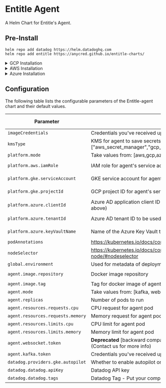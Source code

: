 Entitle Agent
===========

A Helm Chart for Entitle's Agent.

## Pre-Install

```shell
helm repo add datadog https://helm.datadoghq.com
helm repo add entitle https://anycred.github.io/entitle-charts/
```

<details>
<summary> GCP Installation </summary>

## GCP installation

### A. Workload Identity

**Notice:** If you installed our IaC then you may now skip to the [chart installation part](#gcp-chart-installation).

Follow the following GCP (GKE) guides:

- [Google Kubernetes Engine (GKE) > Documentation > Guides > About Workload Identity](https://cloud.google.com/kubernetes-engine/docs/concepts/workload-identity)
- [Google Kubernetes Engine (GKE) > Documentation > Guides > Use Workload Identity](https://cloud.google.com/kubernetes-engine/docs/how-to/workload-identity)

In the step "**Configure applications to use Workload Identity**", use the following roles for the gcp service account:

- `roles/secretmanager.admin`
- `roles/iam.securityAdmin`
- `roles/container.developer`
- `roles/iam.workloadIdentityUser`

### B. Update `kubeconfig`

* If you have installed Entitle's Terraform IaC:

  You can set the environment variables using terraform output file `terraform_output.json`:
    ```shell
    BASTION_HOSTNAME=$(jq -r '.bastion_hostname.value' terraform_output.json)
    PROJECT_ID=$(jq -r '.project_id.value' terraform_output.json)
    ZONE=$(jq -r '.zone.value' terraform_output.json)
    REGION=$(jq -r '.region.value' terraform_output.json)
    CLUSTER_NAME=$(jq -r '.cluster_name.value' terraform_output.json)
    ENTITLE_AGENT_GKE_SERVICE_ACCOUNT_NAME=$(jq -r '.entitle_agent_gke_service_account_name.value' terraform_output.json)
    TOKEN=$(jq -r '.token.value' terraform_output.json)
    COSTUMER_NAME=$(jq -r '.costumer_name.value' terraform_output.json)
    NAMESPACE=$(jq -r '.namespace.value' terraform_output.json)
    IMAGE_CREDENTIALS=$(jq -r '.image_credentials.value' terraform_output.json)
    DATADOG_API_KEY=$(jq -r '.datadog_api_key.value' terraform_output.json)
    BASTION_SETUP_COMMAND=$(jq -r '.bastion_setup_command.value' terraform_output.json)
    AUTOPILOT=$(jq -r '.autopilot.value' terraform_output.json)
    AGENT_MODE=$(jq -r '.agent_mode.value' terraform_output.json)
    ```

* ### Setting up IAP-tunnel:
    ```shell
    gcloud beta compute ssh "<BASTION_HOSTNAME>" --tunnel-through-iap --project "<PROJECT_ID>" --zone "<ZONE>" -- -4 -N -L 8888:127.0.0.1:8888 -o "ExitOnForwardFailure yes" -o "ServerAliveInterval 10" &
    ```

In the following: If AutoPilot is enabled, replace --zone with --region

* If your cluster isn't configured on kubeconfig yet:
    ```shell
    gcloud container clusters get-credentials "<CLUSTER_NAME>" --zone "<ZONE>" --project "<PROJECT_ID>" --internal-ip
    ```

* Otherwise, simply replace `<CLUSTER_NAME>` and `<ZONE>` and run the following command:
    ```shell
    gcloud container clusters get-credentials <CLUSTER_NAME> --zone <ZONE>
    ```

### C. [GCP Chart Installation](https://helm.sh/docs/helm/helm_upgrade/)

- `imageCredentials` and `agent.kafka.token` are given to you by Entitle
- Replace `<YOUR_ORG_NAME>` in `datadog.tags` to your company name

- If you have installed Entitle's Terraform IaC, you need to set up proxy(after [Setting up IAP-tunnel](#setting-up-iap-tunnel)):

```shell
export HTTPS_PROXY=localhost:8888
```

- If you want to use hashicorp vault, set kmsType to `hashicorp_vault`

```shell
helm upgrade --install entitle-agent entitle/entitle-agent \
  --set platform.mode="gcp" \
  --set kmsType="gcp_secret_manager" \
  --set imageCredentials="<IMAGE_CREDENTIALS>" \
  --set datadog.datadog.apiKey="<DATADOG_API_KEY>" \
  --set platform.gke.serviceAccount="<ENTITLE_AGENT_GKE_SERVICE_ACCOUNT_NAME>" \
  --set platform.gke.projectId="<PROJECT_ID>" \
  --set agent.kafka.token="<TOKEN>" \
  --set datadog.datadog.tags={company:<YOUR_ORG_NAME>} \
  -n "<NAMESPACE>" --create-namespace
```

If you set up environment variables you can use:

```shell
helm upgrade --install entitle-agent entitle/entitle-agent \
  --set platform.mode="gcp" \
  --set kmsType="gcp_secret_manager" \
  --set imageCredentials="${IMAGE_CREDENTIALS}" \
  --set datadog.datadog.apiKey="${DATADOG_API_KEY}" \
  --set datadog.providers.gke.autopilot="${AUTOPILOT}" \
  --set platform.gke.serviceAccount="${ENTITLE_AGENT_GKE_SERVICE_ACCOUNT_NAME}" \
  --set platform.gke.projectId="${PROJECT_ID}" \
  --set agent.kafka.token="${TOKEN}" \
  --set datadog.datadog.tags={company:${ORGANIZATION_NAME}} \
  -n "${NAMESPACE}" --create-namespace
```

</details>

<details>
<summary> AWS Installation </summary>

## AWS installation

### First things first:

#### A. Declare Variables

1. Define bash variable for `CLUSTER_NAME`:
   `CLUSTER_NAME=<your-cluster-name>`
1. Define your cluser's name:
   ```shell
    export CLUSTER_NAME=<your-cluster-name>
   ```

2. Update kubeconfig:
   `aws eks update-kubeconfig --name $CLUSTER_NAME --region us-east-2 # Or any other region`
   ```shell
    aws eks update-kubeconfig --name $CLUSTER_NAME --region us-east-2   # (or any other region)
   ```

**Notice:** If you installed our IAC then you may now skip to the [chart installation part](#chart-installation)

3. **Notice:** If you installed our IaC then you may skip to the [chart installation part](#chart-installation).

### [Create OIDC Provider](https://docs.aws.amazon.com/eks/latest/userguide/enable-iam-roles-for-service-accounts.html)

#### B. [Create OIDC Provider](https://docs.aws.amazon.com/eks/latest/userguide/enable-iam-roles-for-service-accounts.html)

You can check if you already have the identity provider for your cluster using one of the following:
You can check if you already have the Identity Provider for your cluster using one of the following:

- Run this command:
  `aws eks describe-cluster --name $CLUSTER_NAME --query "cluster.identity.oidc.issuer" --output text`
- Or [here](https://us-east-1.console.aws.amazon.com/iamv2/home?region=us-east-1#/identity_providers).
- Run the following command:
  ```shell
    aws eks describe-cluster --name $CLUSTER_NAME --query "cluster.identity.oidc.issuer" --output text
  ```
- Alternatively, refer to [IAM Identity Providers](https://console.aws.amazon.com/iamv2/home#/identity_providers) page in AWS Console.

If you don't have an OIDC provider, please create new one:
`eksctl utils associate-iam-oidc-provider --cluster $CLUSTER_NAME --approve`
If you don't have an OIDC provider, create new one:

```shell
eksctl utils associate-iam-oidc-provider --cluster $CLUSTER_NAME --approve
```

### [Create IAM Policy and Role](https://docs.aws.amazon.com/eks/latest/userguide/create-service-account-iam-policy-and-role.html)

#### C. [Create IAM Policy and Role](https://docs.aws.amazon.com/eks/latest/userguide/create-service-account-iam-policy-and-role.html)

##### Create policy

  ```shell
  ACCOUNT_ID=$(aws sts get-caller-identity --query "Account" --output text)
  echo $ACCOUNT_ID

  cat > entitle-agent-policy.json <<ENDOF
  {
      "Version": "2012-10-17",
      "Statement": [
          {
              "Sid": "VisualEditor0",
              "Effect": "Allow",
              "Action": [
                "secretsmanager:UpdateSecret",
                "secretsmanager:TagResource",
                "secretsmanager:PutSecretValue",
                "secretsmanager:ListSecretVersionIds",
                "secretsmanager:GetSecretValue",
                "secretsmanager:GetResourcePolicy",
                "secretsmanager:DescribeSecret",
                "secretsmanager:DeleteSecret",
                "secretsmanager:CreateSecret"
              ],
              "Resource": "arn:aws:secretsmanager:*:${ACCOUNT_ID}:secret:Entitle/*"
          },
          {
              "Sid": "VisualEditor1",
              "Effect": "Allow",
              "Action": "secretsmanager:ListSecrets",
              "Resource" : "*"
          }
      ]
  }
  ENDOF

  aws iam create-policy --policy-name entitle-agent-policy --policy-document file://entitle-agent-policy.json
  ```

##### Create IAM role and attach policy

```shell
ACCOUNT_ID=$(aws sts get-caller-identity --query "Account" --output text)
echo $ACCOUNT_ID
OIDC_PROVIDER=$(aws eks describe-cluster --name ${CLUSTER_NAME} --query "cluster.identity.oidc.issuer" --output text | sed -e "s/^https:\/\///")
echo $OIDC_PROVIDER

cat > trust.json <<ENDOF
{
  "Version": "2012-10-17",
  "Statement": [
    {
      "Effect": "Allow",
      "Principal": {
        "Federated": "arn:aws:iam::${ACCOUNT_ID}:oidc-provider/${OIDC_PROVIDER}"
      },
      "Action": "sts:AssumeRoleWithWebIdentity",
      "Condition": {
        "StringEquals": {
          "${OIDC_PROVIDER}:aud": "sts.amazonaws.com",
          "${OIDC_PROVIDER}:sub": "system:serviceaccount:entitle:entitle-agent-sa"
        }
      }
    }
  ]
}
ENDOF

aws iam create-role --role-name entitle-agent-role --assume-role-policy-document file://trust.json --description "Entitle Agent's AWS Role"
aws iam attach-role-policy --role-name entitle-agent-role --policy-arn=arn:aws:iam::${ACCOUNT_ID}:policy/entitle-agent-policy
```

### [Chart Installation](https://helm.sh/docs/helm/helm_upgrade/)

Eventually, you can install our Helm chart:

- `imageCredentials` and `agent.kafka.token` are given to you by Entitle
- Replace `platform.aws.iamRole` with Entitle's AWS IAM Role you've created
- Replace `<YOUR_ORG_NAME>` in `datadog.tags` to your company name
- You can replace namespace `entitle` with your own namespace, but it's not recommended
- If you want to use hashicorp vault, set kmsType to `hashicorp_vault`

```shell
export IMAGE_CREDENTIALS=<IMAGE_CREDENTIALS_FROM_ENTITLE>
export DATADOG_API_KEY=<DATADOG_API_KEY_FROM_ENTITLE>
export TOKEN=<TOKEN_FROM_ENTITLE>
export ORG_NAME=<YOUR ORGANIZATION NAME>
export NAMESPACE=entitle

helm upgrade --install entitle-agent entitle/entitle-agent \
    --set platform.mode="aws" \
    --set kmsType="aws_secret_manager" \
    --set imageCredentials=${IMAGE_CREDENTIALS} \
    --set datadog.datadog.apiKey=${DATADOG_API_KEY} \
    --set datadog.datadog.tags={company:${ORG_NAME}} \
    --set platform.aws.iamRole="arn:aws:iam::${ACCOUNT_ID}:role/entitle-agent-role" \
    --set agent.kafka.token="${TOKEN}" \
    -n ${NAMESPACE} --create-namespace
```

For backward compatibility, the for 0.x version, use:

```shell
export IMAGE_CREDENTIALS=<IMAGE_CREDENTIALS_FROM_ENTITLE>
export DATADOG_API_KEY=<DATADOG_API_KEY_FROM_ENTITLE>
export TOKEN=<TOKEN_FROM_ENTITLE>
export ORG_NAME=<YOUR ORGANIZATION NAME>

helm upgrade --install entitle-agent entitle/entitle-agent \
    --set platform.mode="aws" \
    --set kmsType="aws_secret_manager" \
    --set imageCredentials=${IMAGE_CREDENTIALS} \
    --set datadog.datadog.apiKey=${DATADOG_API_KEY} \
    --set datadog.datadog.tags={company:${ORG_NAME}} \
    --set platform.aws.iamRole="arn:aws:iam::${ACCOUNT_ID}:role/entitle-agent-role" \
    --set agent.mode=websocket \
    --set agent.websocket.token="${TOKEN}" \
    -n ${NAMESPACE} --create-namespace
```

<br /><br />
You are ready to go!

</details>

<details>
<summary> Azure Installation </summary>

## Azure installation

By the end of installation, you will have fully working Entitle Agent on your Azure Kubernetes cluster.
The installation will be based upon the follow reading materials:

### Reading Material

- [Azure Resource Manager overview](https://docs.microsoft.com/en-us/azure/azure-resource-manager/management/overview)
- [Workload Identity](https://learn.microsoft.com/en-us/azure/aks/concepts-identity)
- [Use a workload identity with an application on Azure Kubernetes Service (AKS)](https://learn.microsoft.com/en-us/azure/aks/learn/tutorial-kubernetes-workload-identity)
- [Modernize application authentication with workload identity](https://learn.microsoft.com/en-us/azure/aks/workload-identity-migrate-from-pod-identity)
- [Provide an identity to access the Azure Key Vault Provider for Secrets Store CSI Driver
  ](https://learn.microsoft.com/en-us/azure/aks/csi-secrets-store-identity-access)
- [Deploy and configure workload identity (preview) on an Azure Kubernetes Service (AKS) cluster] (https://learn.microsoft.com/en-us/azure/aks/workload-identity-deploy-cluster)

### Prerequisites

- An Azure subscription
- [Azure CLI](https://learn.microsoft.com/en-us/cli/azure/install-azure-cli)
- [Helm v3 installed](https://helm.sh/docs/intro/install/)
- [kubectl installed](https://kubernetes.io/docs/tasks/tools/install-kubectl/)
- [kubelogin installed](https://learn.microsoft.com/en-us/azure/aks/managed-aad#prerequisites)
- AKS cluster
- Verify the Azure CLI version 2.40.0 or later. Run `az --version` to find the version, and run az upgrade to upgrade the version. If you need to install or upgrade, see
  Install [Azure CLI](https://learn.microsoft.com/en-us/cli/azure/install-azure-cli).

#### Setup Environment Variables

```shell
export CLUSTER_NAME=<YOUR_AKS_CLUSTER_NAME>
export RESOURCE_GROUP=<YOUR_AKS_RESOURCE_GROUP>
export SUBSCRIPTION_ID=<YOUR_AZURE_SUBSCRIPTION_ID>
export LOCATION=<YOUR_AKS_LOCATION>
export NAMESPACE="entitle"
export SERVICE_ACCOUNT_NAME="entitle-agent-sa"
export WORKLOAD_IDENTITY_NAME=<YOUR_WORKLOAD_IDENTITY_NAME>
export FEDERATED_IDENTITY_NAME=<YOUR_FEDERATED_IDENTITY_NAME>
export KEY_VAULT_NAME=<YOUR_KEY_VAULT_NAME>
export AAD_GROUP_OBJECT_ID=<YOUR_AAD_GROUP_OBJECT_ID>
```

The variables `CLUSTRER_NAME`, `RESOURCE_GROUP`, `SUBSCRIPTION_ID`, `LOCATION` can be found on the AKS cluster overview page.
The other variables are up to you. (we highly recommend to not change the `NAMESPACE` and `SERVICE_ACCOUNT_NAME`)

If you don't have a managed identity created and assigned to your pod, perform the following steps to create and grant the necessary permissions to Key Vault.

1. Set account subscription
    ```shell
    az account set --subscription ${SUBSCRIPTION_ID}
    ```
2. Install `aks-preview` extension
    ```shell
    az extension add --name aks-preview
    az extension update --name aks-preview
    ``` 
3. Register EnablePodIdentityPreview feature
    ```shell
    az feature register --namespace Microsoft.ContainerService --name EnablePodIdentityPreview
    ```
   It takes a few minutes for the status to show Registered. Verify the registration status by using the command:
   ```shell
    watch -g -n 5 az feature show --namespace "Microsoft.ContainerService" --name "EnableWorkloadIdentityPreview"
    ```
   (The -g or --chgexit option causes the watch command to exit if there is a change in the output)
   You'll get this message: `Once the feature 'EnablePodIdentityPreview' is registered, invoking 'az provider register -n Microsoft.ContainerService' is required to get the change propagated`
   Then run:
   ```shell
    az provider register --namespace Microsoft.ContainerService
    ```
4. Enabled AAD/OIDC/WORKLOAD IDENTITY for the cluster

   Verify that all the below not False/Null
    ```shell
   echo "$(az aks show -n ${CLUSTER_NAME} -g ${RESOURCE_GROUP} --query "oidcIssuerProfile.issuerUrl" -otsv)"
   echo "$(az aks show -n ${CLUSTER_NAME} -g ${RESOURCE_GROUP} --query "securityProfile.workloadIdentity" -otsv)"
   echo "$(az aks show -n ${CLUSTER_NAME} -g ${RESOURCE_GROUP} --query "aadProfile" -otsv)"
   ```
   If any of the above is False/Null, run the following command (with the right flags) to enable AAD/OIDC/WORKLOAD IDENTITY for the cluster:
    ```shell
    az aks update --resource-group ${RESOURCE_GROUP} --name ${CLUSTER_NAME} --enable-aad --aad-admin-group-object-ids ${AAD_GROUP_OBJECT_ID}  --enable-workload-identity --enable-oidc-issuer
    ```
5. Use the `az identity create` command to create a managed identity.
    ```shell
    az identity create --name "${WORKLOAD_IDENTITY_NAME}" --resource-group "${RESOURCE_GROUP}" --location "${LOCATION}" --subscription "${SUBSCRIPTION_ID}"
    export USER_ASSIGNED_CLIENT_ID="$(az identity show --resource-group "${RESOURCE_GROUP}" --name "${WORKLOAD_IDENTITY_NAME}" --query 'clientId' -otsv)"
    export TENANT_ID=$(az aks show --name ${CLUSTER_NAME} --resource-group "${RESOURCE_GROUP}" --query aadProfile.tenantId -o tsv)
    ```
6. Grant the managed identity the permissions required to access the resources in Azure it requires.
    ```shell 
   az keyvault set-policy -n ${KEY_VAULT_NAME} --secret-permissions get set list delete --spn $USER_ASSIGNED_CLIENT_ID
    ```
7. To get the OIDC Issuer URL and save it to an environmental variable, run the following command
    ```shell
    export AKS_OIDC_ISSUER="$(az aks show -n ${CLUSTER_NAME} -g ${RESOURCE_GROUP} --query "oidcIssuerProfile.issuerUrl" -otsv)"
    echo "AKS_OIDC_ISSUER: ${AKS_OIDC_ISSUER}"
    ```
8. Set credentials for kubctl to connect to your AKS cluster
    ```shell
    az aks get-credentials -n ${CLUSTER_NAME} -g "${RESOURCE_GROUP}" --admin
    ```
   (`--admin` is optional, if you have a user with sufficient permissions you can omit it)
9. Use the `az identity federated-credential create` command to create the federated identity credential between the managed identity, the service account issuer, and the subject.
    ```shell
    az identity federated-credential create --name ${FEDERATED_IDENTITY_NAME} --identity-name ${WORKLOAD_IDENTITY_NAME} --resource-group ${RESOURCE_GROUP} --issuer ${AKS_OIDC_ISSUER} --subject system:serviceaccount:${NAMESPACE}:${SERVICE_ACCOUNT_NAME}
    ```

10. Login with kubelogin
    There are serveral ways login with kubelogin according to the [documentation](https://github.com/Azure/kubelogin)
    But we recommend to use the interactive login:
    ```shell
    export KUBECONFIG=<PATH_TO_KUBECONFIG>
    kubelogin convert-kubeconfig
    kubectl get no
    ```
    You will get the following message:
    `To sign in, use a web browser to open the page https://microsoft.com/devicelogin and enter the code ARJFDH6FU to authenticate.`
    Follow the instructions and login with your Azure account. After that you should see the nodes of your cluster.

11. helm install
    ```shell
    export IMAGE_CREDENTIALS=<IMAGE_CREDENTIALS_FROM_ENTITLE>
    export DATADOG_API_KEY=<DATADOG_API_KEY_FROM_ENTITLE>
    export TOKEN=<TOKEN_FROM_ENTITLE>
    export ORG_NAME=<YOUR ORGANIZATION NAME> 
    ```
    - IMAGE_CREDENTIALS: The credentials to pull the Entitle Agent image from the Entitle registry. (will be provided by Entitle)
    - DATADOG_API_KEY: The API key for Datadog. (will be provided by Entitle)
    - TOKEN: The token to authenticate with Entitle. (will be provided by Entitle)
    - ORG_NAME: The name of your organization

- If you want to use hashicorp vault, set kmsType to `hashicorp_vault`
    ```shell
    helm upgrade --install entitle-agent entitle/entitle-agent \
    --set platform.mode="azure" \
    --set kmsType="azure_secret_manager" \
    --set imageCredentials=${IMAGE_CREDENTIALS} \
    --set datadog.datadog.apiKey=${DATADOG_API_KEY} \
    --set datadog.datadog.tags={company:${ORG_NAME}} \
    --set datadog.datadog.kubelet.tlsVerify=false \
    --set datadog.datadog.kubelet.host.valueFrom.fieldRef.fieldPath="spec.nodeName" \
    --set datadog.datadog.kubelet.hostCAPath="/etc/kubernetes/certs/kubeletserver.crt" \
    --set platform.azure.clientId=${USER_ASSIGNED_CLIENT_ID} \
    --set platform.azure.tenantId=${TENANT_ID} \
    --set platform.azure.keyVaultName=${KEY_VAULT_NAME} \
    --set agent.kafka.token="${TOKEN}" \
    -n ${NAMESPACE} --create-namespace
    ```

  For backward compatibility, the for 0.x version, use:
    ```shell
    helm upgrade --install entitle-agent entitle/entitle-agent \
    --set platform.mode="azure" \
    --set kmsType="azure_secret_manager" \
    --set imageCredentials=${IMAGE_CREDENTIALS} \
    --set datadog.datadog.apiKey=${DATADOG_API_KEY} \
    --set datadog.datadog.tags={company:${ORG_NAME}} \
    --set datadog.datadog.kubelet.tlsVerify=false \
    --set datadog.datadog.kubelet.host.valueFrom.fieldRef.fieldPath="spec.nodeName" \
    --set datadog.datadog.kubelet.hostCAPath="/etc/kubernetes/certs/kubeletserver.crt" \
    --set platform.azure.clientId=${USER_ASSIGNED_CLIENT_ID} \
    --set platform.azure.tenantId=${TENANT_ID} \
    --set platform.azure.keyVaultName=${KEY_VAULT_NAME} \
    --set agent.mode=websocket \
    --set agent.websocket.token="${TOKEN}" \
    -n ${NAMESPACE} --create-namespace
    ```
    - [Why do I need to set datadog.kubelet options?](https://docs.datadoghq.com/containers/kubernetes/distributions/?tab=helm)

</details>

## Configuration

The following table lists the configurable parameters of the Entitle-agent chart and their default values.

| Parameter                         | Description                                                                                                                          | Default                           | Required input by user            |
|-----------------------------------|--------------------------------------------------------------------------------------------------------------------------------------|-----------------------------------|-----------------------------------|
| `imageCredentials`                | Credentials you've received upon agent installation (Contact us for more info)                                                       | `null`                            | `true`                            |
| `kmsType`                         | KMS for agent to save secrets. Taken value from ["aws_secret_manager","gcp_secret_manager","azure_secret_manager","hashicorp_vault"] | `null`                            | `true`                            |
| `platform.mode`                   | Take values from: [aws,gcp,azure]                                                                                                    | `"gcp"`                           | `true`                            |
| `platform.aws.iamRole`            | IAM role for agent's service account annotations                                                                                     | `null`                            | `true` if `platform.mode="aws"`   |
| `platform.gke.serviceAccount`     | GKE service account for agent's service account annotations                                                                          | `null`                            | `true` if `mode="platform.gcp"`   |
| `platform.gke.projectId`          | GCP project ID for agent's service account annotations                                                                               | `null`                            | `true` if `mode="platform.gcp"`   |
| `platform.azure.clientId`         | Azure AD application client ID to be used with the pod (USER_ASSIGNED_CLIENT_ID from above)                                          | `null`                            | `true` if `mode="platform.azure"` |
| `platform.azure.tenantId`         | Azure AD tenant ID to be used with the pod.                                                                                          | `null`                            | `true` if `mode="platform.azure"` |
| `platform.azure.keyVaultName`     | Name of the Azure Key Vault to be used for storing the agent secrets                                                                 | `null`                            | `true` if `mode="platform.azure"` |
| `podAnnotations`                  | https://kubernetes.io/docs/concepts/overview/working-with-objects/annotations/                                                       | `{}`                              | `false`                           |
| `nodeSelector`                    | https://kubernetes.io/docs/concepts/scheduling-eviction/assign-pod-node/#nodeselector                                                | `{}`                              | `false`                           |
| `global.environment`              | Used for metadata of deployment                                                                                                      | `"onprem"`                        | `false`                           |
| `agent.image.repository`          | Docker image repository                                                                                                              | `"ghcr.io/anycred/entitle-agent"` | `false`                           |
| `agent.image.tag`                 | Tag for docker image of agent                                                                                                        | `"master"`                        | `false`                           |
| `agent.mode`                      | Take values from: [kafka, websocket]                                                                                                 | `"kafka"`                         | `false`                           |
| `agent.replicas`                  | Number of pods to run                                                                                                                | `1`                               | `false`                           |
| `agent.resources.requests.cpu`    | CPU request for agent pod                                                                                                            | `"500m"`                          | `false`                           |
| `agent.resources.requests.memory` | Memory request for agent pod                                                                                                         | `"1Gi"`                           | `false`                           |
| `agent.resources.limits.cpu`      | CPU limit for agent pod                                                                                                              | `"1000m"`                         | `false`                           |
| `agent.resources.limits.memory`   | Memory limit for agent pod                                                                                                           | `"3Gi"`                           | `false`                           |
| `agent.websocket.token`           | **Deprecated** [backward compatibility] Token you've received upon agent installation (Contact us for more info)                     | `null`                            | `false`                           |
| `agent.kafka.token`               | Credentials you've received upon agent installation (Contact us for more info)                                                       | `null`                            | `true`                            |
| `datadog.providers.gke.autopilot` | Whether to enable autopilot or not                                                                                                   | `false`                           | `false`                           |
| `datadog.datadog.apiKey`          | Datadog API key                                                                                                                      | `null`                            | `true`                            |
| `datadog.datadog.tags`            | Datadog Tag - Put your company name (https://docs.datadoghq.com/tagging/)                                                            | `null`                            | `true`                            |
